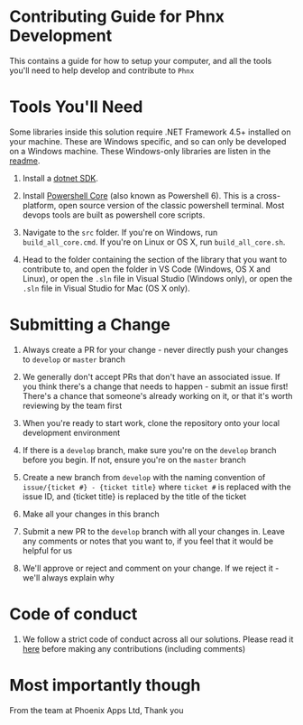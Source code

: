 # Contributing Guide for Phnx Development

This contains a guide for how to setup your computer, and all the tools you'll need to help develop and contribute to `Phnx`

# Tools You'll Need

Some libraries inside this solution require .NET Framework 4.5+ installed on your machine. These are Windows specific, and so can only be developed on a Windows machine. These Windows-only libraries are listen in the [readme](readme.md).

1. Install a [dotnet SDK](https://dotnet.microsoft.com/download).

1. Install [Powershell Core](https://github.com/powershell/powershell#get-powershell) (also known as Powershell 6). This is a cross-platform, open source version of the classic powershell terminal. Most devops tools are built as powershell core scripts.

1. Navigate to the `src` folder. If you're on Windows, run `build_all_core.cmd`. If you're on Linux or OS X, run `build_all_core.sh`.

1. Head to the folder containing the section of the library that you want to contribute to, and open the folder in VS Code (Windows, OS X and Linux), or open the `.sln` file in Visual Studio (Windows only), or open the `.sln` file in Visual Studio for Mac (OS X only).

# Submitting a Change

1. Always create a PR for your change - never directly push your changes to `develop` or `master` branch

1. We generally don't accept PRs that don't have an associated issue. If you think there's a change that needs to happen - submit an issue first! There's a chance that someone's already working on it, or that it's worth reviewing by the team first

1. When you're ready to start work, clone the repository onto your local development environment

1. If there is a `develop` branch, make sure you're on the `develop` branch before you begin. If not, ensure you're on the `master` branch

1. Create a new branch from `develop` with the naming convention of `issue/{ticket #} - {ticket title}` where `ticket #` is replaced with the issue ID, and {ticket title} is replaced by the title of the ticket

1. Make all your changes in this branch

1. Submit a new PR to the `develop` branch with all your changes in. Leave any comments or notes that you want to, if you feel that it would be helpful for us

1. We'll approve or reject and comment on your change. If we reject it - we'll always explain why

# Code of conduct

1. We follow a strict code of conduct across all our solutions. Please read it [here](https://github.com/phoenix-apps/Standards/blob/master/Code_of_Conduct.md) before making any contributions (including comments)

# Most importantly though
From the team at Phoenix Apps Ltd,
Thank you
